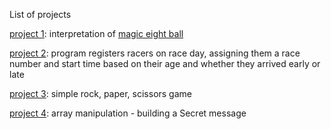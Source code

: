 List of projects

[project 1](https://github.com/vozikkks/js-learning-projects/blob/main/eight-ball-project.js): interpretation of [magic eight ball](https://en.wikipedia.org/wiki/Magic_8_Ball)

[project 2](https://github.com/vozikkks/js-learning-projects/blob/main/race-day.js): program registers racers on race day, assigning them a race number and start time based on their age and whether they arrived early or late

[project 3](https://github.com/vozikkks/js-learning-projects/blob/main/rock-paper-scissors.js): simple rock, paper, scissors game

[project 4](): array manipulation - building a Secret message